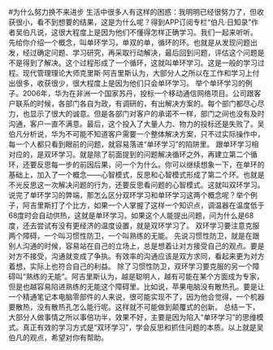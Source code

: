 #为什么努力换不来进步
生活中很多人有这样的困惑：我明明已经很努力了，但收获很小，看不到想要的结果，这是为什么呢？得到APP订阅专栏“伯凡·日知录”作者吴伯凡说，这很大程度上是因为他们不懂得怎样正确学习。我们一起来听听。
先给你介绍一个概念，叫单环学习，单双的单，循环的环。也就是从发现问题出发，经过确定问题、学习研究，再采取行动解决，最后回到问题，评估这个问题是不是得到了解决。这个过程形成了一个循环，这就叫单环学习。这是一般的学习过程。现代管理理论大师克里斯·阿吉里斯认为，大部分人之所以在工作和学习上付出很多，收获很少，很大程度上是因为他们只会单环学习。
举个单环学习的例子。2006年，华为在非洲一个国家苏丹，投标一个移动通信网络项目。公司跟客户联系的时候，各部门各自为政，有调研的，有出解决方案的。每个部门都尽心尽力，也显示了很大的诚意。但是各部门对客户的承诺不一样，部门之间也没有及时沟通，客户一直不满意。最后，这个投入了大量人力、物力的投标还是失败了。吴伯凡分析说，华为不可能不知道客户需要一个整体解决方案，只不过实际操作中，每一个人都只看到眼前的问题，就容易落进“单环学习”的陷阱里。
跟单环学习相对应的，是双环学习。就是除了前面提到的问题解决循环之外，再建立第二个循环，还要反思每一步的前因后果，问一个为什么。你可以继续想象一下，在单环的基础上，加入了一个概念——心智模式，反思和心智模式形成了第二个环。也就是不光反思这一次解决问题的行为，还要反思看问题的心智模式。这就叫双环学习。
说完了单环学习的弊端，那怎么区分双环学习和单环学习这两个概念呢？举个例子，阿吉里斯打了个比方，如果一个人掌握了这样一个知识点，调温器在温度低于68度时会自动供热，这就是单环学习。如果这个人能提出问题，问为什么是68度，还去尝试有没有更经济的温度设置，就是双环学习了。
双环学习要注意克服两个障碍，一个叫习惯性防卫，一个叫熟练的无能。
先说习惯性防卫，就是在跟别人沟通的时候，容易站在自己的立场上，总是想着让对方接受自己的观点。要是对方不接受，沟通就变成了争执。有效率的沟通应该是双方求同，看起来更为对方着想，实际上也符合自己的利益。
除了习惯性防卫，双环学习要克服的另一个障碍叫“熟练的无能”。阿吉里斯认为，越是聪明人，越有可能在某个方面成为专家，但是也越容易陷进熟练的无能这个障碍里。比如说，苹果电脑没有散热孔。要是让一个精通笔记本电脑零部件的人来说，很可能实现不了，因为他会觉得，一个机器要散热，没有散热孔怎么能行呢。这样就不可能做到颠覆式的创新。
总结一下，大部分人做事情之所以事倍功半，效果不好，主要是因为陷入“单环学习”的思维模式。真正有效的学习方式是“双环学习”，学会反思和抓住问题的本质。以上就是吴伯凡的观点，希望对你有帮助。
